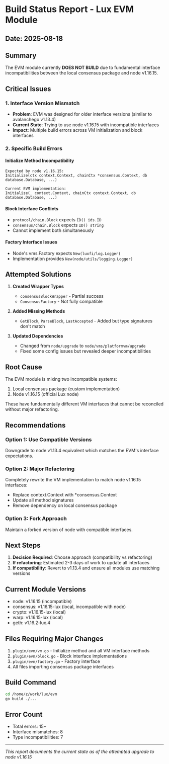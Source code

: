 # Build Status Report - Lux EVM Module

## Date: 2025-08-18

## Summary
The EVM module currently **DOES NOT BUILD** due to fundamental interface incompatibilities between the local consensus package and node v1.16.15.

## Critical Issues

### 1. Interface Version Mismatch
- **Problem**: EVM was designed for older interface versions (similar to avalanchego v1.13.4)
- **Current State**: Trying to use node v1.16.15 with incompatible interfaces
- **Impact**: Multiple build errors across VM initialization and block interfaces

### 2. Specific Build Errors

#### Initialize Method Incompatibility
```
Expected by node v1.16.15:
Initialize(ctx context.Context, chainCtx *consensus.Context, db database.Database, ...)

Current EVM implementation:
Initialize(_ context.Context, chainCtx context.Context, db database.Database, ...)
```

#### Block Interface Conflicts
- `protocol/chain.Block` expects `ID() ids.ID`
- `consensus/chain.Block` expects `ID() string`
- Cannot implement both simultaneously

#### Factory Interface Issues
- Node's vms.Factory expects `New(luxfi/log.Logger)`
- Implementation provides `New(node/utils/logging.Logger)`

## Attempted Solutions

1. **Created Wrapper Types**
   - `consensusBlockWrapper` - Partial success
   - `ConsensusFactory` - Not fully compatible

2. **Added Missing Methods**
   - `GetBlock`, `ParseBlock`, `LastAccepted` - Added but type signatures don't match

3. **Updated Dependencies**
   - Changed from `node/upgrade` to `node/vms/platformvm/upgrade`
   - Fixed some config issues but revealed deeper incompatibilities

## Root Cause
The EVM module is mixing two incompatible systems:
1. Local consensus package (custom implementation)
2. Node v1.16.15 (official Lux node)

These have fundamentally different VM interfaces that cannot be reconciled without major refactoring.

## Recommendations

### Option 1: Use Compatible Versions
Downgrade to node v1.13.4 equivalent which matches the EVM's interface expectations.

### Option 2: Major Refactoring
Completely rewrite the VM implementation to match node v1.16.15 interfaces:
- Replace context.Context with *consensus.Context
- Update all method signatures
- Remove dependency on local consensus package

### Option 3: Fork Approach
Maintain a forked version of node with compatible interfaces.

## Next Steps
1. **Decision Required**: Choose approach (compatibility vs refactoring)
2. **If refactoring**: Estimated 2-3 days of work to update all interfaces
3. **If compatibility**: Revert to v1.13.4 and ensure all modules use matching versions

## Current Module Versions
- node: v1.16.15 (incompatible)
- consensus: v1.16.15-lux (local, incompatible with node)
- crypto: v1.16.15-lux (local)
- warp: v1.16.15-lux (local)
- geth: v1.16.2-lux.4

## Files Requiring Major Changes
1. `plugin/evm/vm.go` - Initialize method and all VM interface methods
2. `plugin/evm/block.go` - Block interface implementations
3. `plugin/evm/factory.go` - Factory interface
4. All files importing consensus package interfaces

## Build Command
```bash
cd /home/z/work/lux/evm
go build ./...
```

## Error Count
- Total errors: 15+
- Interface mismatches: 8
- Type incompatibilities: 7

---
*This report documents the current state as of the attempted upgrade to node v1.16.15*